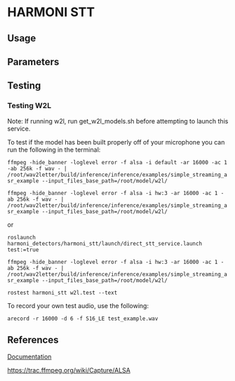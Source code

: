 # HARMONI STT

## Usage
## Parameters
## Testing
### Testing W2L 
Note: If running w2l, run get_w2l_models.sh before attempting to launch this service.

To test if the model has been built properly off of your microphone you can run the following in the terminal:

`ffmpeg -hide_banner -loglevel error -f alsa -i default -ar 16000 -ac 1 -ab 256k -f wav - | /root/wav2letter/build/inference/inference/examples/simple_streaming_asr_example --input_files_base_path=/root/model/w2l/`

`ffmpeg -hide_banner -loglevel error -f alsa -i hw:3 -ar 16000 -ac 1 -ab 256k -f wav - | /root/wav2letter/build/inference/inference/examples/simple_streaming_asr_example --input_files_base_path=/root/model/w2l/`

or

`roslaunch harmoni_detectors/harmoni_stt/launch/direct_stt_service.launch test:=true`

`ffmpeg -hide_banner -loglevel error -f alsa -i hw:3 -ar 16000 -ac 1 -ab 256k -f wav - | /root/wav2letter/build/inference/inference/examples/simple_streaming_asr_example --input_files_base_path=/root/model/w2l/`

`rostest harmoni_stt w2l.test --text`

To record your own test audio, use the following:

`arecord -r 16000 -d 6 -f S16_LE test_example.wav`

## References
[Documentation](https://harmoni.readthedocs.io/en/latest/packages/harmoni_stt.html)

https://trac.ffmpeg.org/wiki/Capture/ALSA